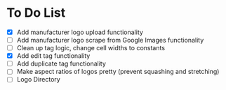 # To Do List
- [X] Add manufacturer logo upload functionality
- [ ] Add manufacturer logo scrape from Google Images functionality
- [ ] Clean up tag logic, change cell widths to constants
- [X] Add edit tag functionality
- [ ] Add duplicate tag functionality
- [ ] Make aspect ratios of logos pretty (prevent squashing and stretching)
- [ ] Logo Directory